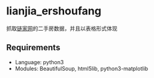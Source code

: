 # lianjia_ershoufang
抓取[链家网](http://www.lianjia.com)的二手房数据，并且以表格形式体现
## Requirements
- Language: python3
- Modules: BeautifulSoup, html5lib, python3-matplotlib
